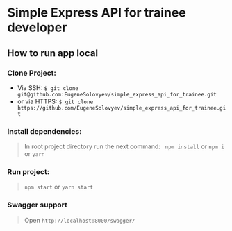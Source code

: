# Simple Express API for trainee developer

## How to run app local
### Clone Project:
* Via SSH:
`$ git clone git@github.com:EugeneSolovyev/simple_express_api_for_trainee.git`
* or via HTTPS:
`$ git clone https://github.com/EugeneSolovyev/simple_express_api_for_trainee.git`
### Install dependencies:
> In root project directory run the next command:
> ``` npm install``` or ```npm i``` or ```yarn```
### Run project:
> ```npm start``` or ```yarn start```
### Swagger support
> Open `http://localhost:8000/swagger/`

